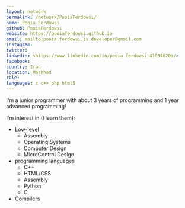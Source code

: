 ```yaml
---
layout: network
permalink: /network/PooiaFerdowsi/
name: Pooia Ferdowsi
github: PooiaFerdowsi
website: https://pooiaferdowsi.github.io
email: mailto:pooia.ferdowsi.is.developer@gmail.com
instagram:
twitter:
linkedin: <https://www.linkedin.com/in/pooia-ferdowsi-41954820a/>
facebook:
country: Iran
location: Mashhad
role: 
languages: c c++ php html5
---
```


I'm a junior programmer with about 3 years of programming and 1 year advanced programming!

I'm interest in (I learn them):

* Low-level
  + Assembly
  + Operating Systems
  + Computer Design
  + MicroControl Design
* programming languages
  - C++
  - HTML/CSS
  - Assembly
  - Python
  - C
* Compilers
